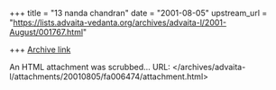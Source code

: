 +++
title = "13 nanda chandran"
date = "2001-08-05"
upstream_url = "https://lists.advaita-vedanta.org/archives/advaita-l/2001-August/001767.html"

+++
[Archive link](https://lists.advaita-vedanta.org/archives/advaita-l/2001-August/001767.html)

An HTML attachment was scrubbed...
URL: </archives/advaita-l/attachments/20010805/fa006474/attachment.html>
